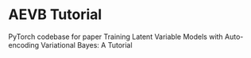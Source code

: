 # AEVB Tutorial
PyTorch codebase for paper Training Latent Variable Models with Auto-encoding Variational Bayes: A Tutorial
